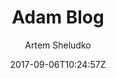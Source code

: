 ---
title: "Adam Blog"
github: https://github.com/artemsheludko/adam-blog
demo: https://artemsheludko.github.io/adam-blog/
author: Artem Sheludko
draft: true
ssg:
  - Jekyll
cms:
  - No Cms
date: 2017-09-06T10:24:57Z
github_branch: master
---